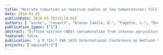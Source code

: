 ```yaml
---
title: "Nitrate reduction in reactive swales at low temperatures: full-size field system vs. technical scale"
date: 2014-01-01
publishDate: 2020-05-25T15:14:06Z
authors: [ "wicke", "rouault", "Krause Camilo, B.", "Pagotto, C.", "Dechesne, M.", "Soyeux, E." ]
publication_types: ["1"]
abstract: "Diffuse nitrate (NO3) contamination from intense agriculture adversely impacts freshwater ecosystems, and can also result in nitrate concentrations exceeding limits set in drinking water regulation, when receiving surface waters are used for drinking water production. Implementation of near-natural mitigation zones such as reactive swales or wetlands have been proven to be promising measures to reduce nitrate loads in agricultural drainage waters. However, the behavior of these systems at low temperatures and its dependence on system design is not well known until now. In this study, the behavior of a full scale (length: 45 m) reactive swale treating drainage water of an agricultural watershed in Brittany (France) with high nitrate concentrations in the receiving river, was monitored for one season (6 months). As flow in this field scale system is usually restricted to winter and spring months (December – May), it usually operates at low water temperatures of 5°C - 10°C. Tracer tests revealed shorter than designed retention times due to high inflows and preferential flow in the swale. Results show a correlation between residence time and nitrate reduction with low removal (<10%) at short residence times (<0.1 d), increasing to >25% at residence times >10h (0.4 d). Performance was compared to results of two technical scale reactive swales (length: 8 m) operated for 1.5 years at two different residence times (0.4 and 2.5 days), situated at a test site of the German Federal Environmental Agency (UBA) in Berlin (Germany). Similar nitrate reduction was observed for comparable temperature and residence time, showing that up-scaling is a suitable approach to transfer knowledge gathered from technical scale experiments to field conditions. For the design of new mitigation systems, one recommendation is to investigate carefully expected inflow volumes in advance to ensure a sufficient residence time for effective nitrate reduction at low temperatures."
featured: false
publication: " p 9 *In:* IWA 14th International Conference on Wetland Systems for Water Pollution Control (ICWS). Shanghai, China. 13-17 October 2014"
projects: ["aquisafe-2"]
---
```


